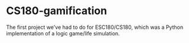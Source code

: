 # CS180-gamification
The first project we've had to do for ESC180/CS180, which was a Python implementation of a logic game/life simulation.
